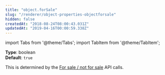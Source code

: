 ```yaml
---
title: "object.forSale"
slug: "/renderer/object-properties-objectforsale"
hidden: false
createdAt: "2018-08-24T08:00:43.031Z"
updatedAt: "2019-04-16T00:00:59.338Z"
---
```


import Tabs from '@theme/Tabs';
import TabItem from '@theme/TabItem';

**Type**: boolean  
**Default**: `true`  

This is determined by the [For sale / not for sale](api-for-sale-not-for-sale) API calls.
